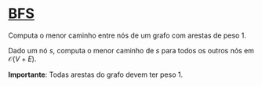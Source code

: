 # [BFS](bfs.cpp)

Computa o menor caminho entre nós de um grafo com arestas de peso 1.

Dado um nó $s$, computa o menor caminho de $s$ para todos os outros nós em $\mathcal{O}(V + E)$.

**Importante**: Todas arestas do grafo devem ter peso 1.